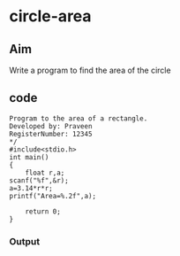 # circle-area

## Aim
Write a program to find the area of the circle

## code
```/*
Program to the area of a rectangle.
Developed by: Praveen
RegisterNumber: 12345
*/
#include<stdio.h>
int main()
{
    float r,a;
scanf("%f",&r);
a=3.14*r*r;
printf("Area=%.2f",a);
    
    return 0;
}
```

### Output

